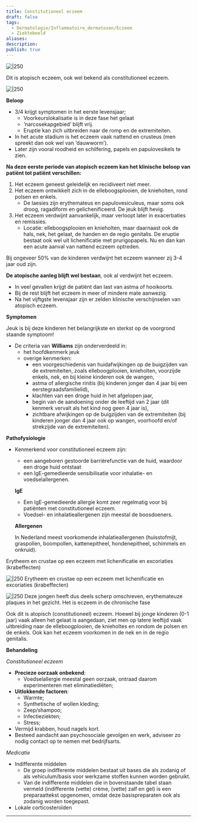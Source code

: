 ```yaml
---
title: Constitutioneel eczeem
draft: false
tags:
  - Dermatologie/Inflammatoire_dermatosen/Eczeem
  - Ziektebeeld
aliases: 
description: 
publish: true
---
```



![|250](https://i.imgur.com/2HriW8t.png)


Dit is atopisch eczeem, ook wel bekend als constitutioneel eczeem. 

![|250](https://i.imgur.com/MksEdiY.png)


**Beloop**

- 3/4 krijgt symptomen in het eerste levensjaar;
	- Voorkeurslokalisatie is in deze fase het gelaat
	- ‘narcosekapgebied’ blijft vrij. 
	- Eruptie kan zich uitbreiden naar de romp en de extremiteiten.
- In het acute stadium is het eczeem vaak nattend en crusteus (men spreekt dan ook wel van ‘dauwworm’).
- Later zijn vooral roodheid en schilfering, papels en papulovesikels te zien.

**Na deze eerste periode van atopisch eczeem kan het klinische beloop van patiënt tot patiënt verschillen:**

1. Het eczeem geneest geleidelijk en recidiveert niet meer.
2. Het eczeem ontwikkelt zich in de elleboogsplooien, de knieholten, rond polsen en enkels. 
    - De laesies zijn erythemateus en papulovesiculeus, maar soms ook droog, ragadiform en gelichenificeerd. De jeuk blijft hevig.
3. Het eczeem verdwijnt aanvankelijk, maar verloopt later in exacerbaties en remissies. 
    - Locatie: elleboogsplooien en knieholten, maar daarnaast ook de hals, nek, het gelaat, de handen en de regio genitalis. De eruptie bestaat ook wel uit lichenificatie met prurigopapels. Nu en dan kan een acute aanval van nattend eczeem optreden.

Bij ongeveer 50% van de kinderen verdwijnt het eczeem wanneer zij 3-4 jaar oud zijn. 

**De atopische aanleg blijft wel bestaan**, ook al verdwijnt het eczeem. 

- In veel gevallen krijgt de patiënt dan last van astma of hooikoorts.
- Bij de rest blijft het eczeem in meer of mindere mate aanwezig.
- Na het vijftgste levensjaar zijn er zelden klinische verschijnselen van atopisch eczeem.

**Symptomen**

Jeuk is bij deze kinderen het belangrijkste en sterkst op de voorgrond staande symptoom!

- De criteria van **Williams** zijn onderverdeeld in:
    - het hoofdkenmerk jeuk
    - overige kenmerken:
        - een voorgeschiedenis van huidafwijkingen op de buigzijden van de extremiteiten, zoals elleboogplooien, knieholten, voorzijde enkels, nek, en bij kleine kinderen ook de wangen,
        - astma of allergische rinitis (bij kinderen jonger dan 4 jaar bij een eerstegraadsfamilielid),
        - klachten van een droge huid in het afgelopen jaar,
        - begin van de aandoening onder de leeftijd van 2 jaar (dit kenmerk vervalt als het kind nog geen 4 jaar is),
        - zichtbare afwijkingen op de buigzijden van de extremiteiten (bij kinderen jonger dan 4 jaar ook op wangen, voorhoofd en/of strekzijde van de extremiteiten).

**Pathofysiologie**

- Kenmerkend voor constitutioneel eczeem zijn:
    - een aangeboren gestoorde barrièrefunctie van de huid, waardoor een droge huid ontstaat
    - een IgE-gemedieerde sensibilisatie voor inhalatie- en voedselallergenen.
    
    **IgE**
    
    - Een IgE-gemedieerde allergie komt zeer regelmatig voor bij patiënten met constitutioneel eczeem.
    - Voedsel- en inhalatieallergenen zijn meestal de boosdoeners.
    
    **Allergenen**
    
    In Nederland meest voorkomende inhalatieallergenen (huisstofmijt, graspollen, boompollen, kattenepitheel, hondenepitheel, schimmels en onkruid).

Erytheem en crustae op een eczeem met lichenificatie en excoriaties (krabeffecten)

![|250](https://i.imgur.com/PrEPZIV.png)
Erytheem en crustae op een eczeem met lichenificatie en excoriaties (krabeffecten)



    

![|250](https://i.imgur.com/sIOIEUd.png)
Deze jongen heeft dus deels scherp omschreven, erythemateuze plaques in het gezicht. Het is eczeem in de chronische fase



Ook dit is atopisch (constitutioneel) eczeem. Hoewel bij jonge kinderen (0-1 jaar) vaak alleen het gelaat is aangedaan, ziet men op latere leeftijd vaak uitbreiding naar de elleboogplooien, de knieholtes en rondom de polsen en de enkels. Ook kan het eczeem voorkomen in de nek en in de regio genitalis.


**Behandeling**

*Constitutioneel eczeem*

- **Precieze oorzaak onbekend**:
	- Voedselallergie meestal geen oorzaak, ontraad daarom experimenteren met eliminatiediëten; 
- **Uitlokkende factoren**: 
	- Warmte;
	- Synthetische of wollen kleding;
	- Zeep/shampoo;
	- Infectieziekten;
	- Stress;
- Vermijd krabben, houd nagels kort.
- Besteed aandacht aan psychosociale gevolgen en werk, adviseer zo nodig contact op te nemen met bedrijfsarts.

*Medicatie*

- Indifferente middelen
    - De groep indifferente middelen bestaat uit bases die als zodanig of als vehiculum/basis voor werkzame stoffen kunnen worden gebruikt.
    - Van de indifferente middelen die in bovenstaande tabel staan vermeld (indifferente (vette) crème, (vette) zalf en gel) is een preparaattekst opgenomen, omdat deze basispreparaten ook als zodanig worden toegepast.
- Lokale corticosteroïden

---